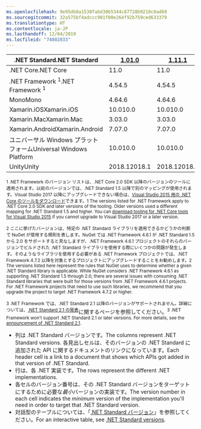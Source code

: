 ```yaml
---
ms.openlocfilehash: 9e95db8a1530fabd30b5344c87728b9210c0ad69
ms.sourcegitcommit: 32a575bf4adccc901f00e264f92b759ced633379
ms.translationtype: HT
ms.contentlocale: ja-JP
ms.lasthandoff: 12/04/2019
ms.locfileid: "74802833"
---
```

| <span data-ttu-id="f6550-101">.NET Standard</span><span class="sxs-lookup"><span data-stu-id="f6550-101">.NET Standard</span></span>              | <span data-ttu-id="f6550-102">[1.0]</span><span class="sxs-lookup"><span data-stu-id="f6550-102">[1.0]</span></span>  | <span data-ttu-id="f6550-103">[1.1]</span><span class="sxs-lookup"><span data-stu-id="f6550-103">[1.1]</span></span>  | <span data-ttu-id="f6550-104">[1.2]</span><span class="sxs-lookup"><span data-stu-id="f6550-104">[1.2]</span></span> | <span data-ttu-id="f6550-105">[1.3]</span><span class="sxs-lookup"><span data-stu-id="f6550-105">[1.3]</span></span> | <span data-ttu-id="f6550-106">[1.4]</span><span class="sxs-lookup"><span data-stu-id="f6550-106">[1.4]</span></span> | <span data-ttu-id="f6550-107">[1.5]</span><span class="sxs-lookup"><span data-stu-id="f6550-107">[1.5]</span></span>              | <span data-ttu-id="f6550-108">[1.6]</span><span class="sxs-lookup"><span data-stu-id="f6550-108">[1.6]</span></span>              | <span data-ttu-id="f6550-109">[2.0]</span><span class="sxs-lookup"><span data-stu-id="f6550-109">[2.0]</span></span>               | <span data-ttu-id="f6550-110">[2.1]</span><span class="sxs-lookup"><span data-stu-id="f6550-110">[2.1]</span></span> |
|----------------------------|--------|--------|-------|-------|-------|--------------------|--------------------|---------------------|---------------------
| <span data-ttu-id="f6550-111">.NET Core</span><span class="sxs-lookup"><span data-stu-id="f6550-111">.NET Core</span></span>                  | <span data-ttu-id="f6550-112">1</span><span class="sxs-lookup"><span data-stu-id="f6550-112">1.0</span></span>    | <span data-ttu-id="f6550-113">1</span><span class="sxs-lookup"><span data-stu-id="f6550-113">1.0</span></span>    | <span data-ttu-id="f6550-114">1</span><span class="sxs-lookup"><span data-stu-id="f6550-114">1.0</span></span>   | <span data-ttu-id="f6550-115">1</span><span class="sxs-lookup"><span data-stu-id="f6550-115">1.0</span></span>   | <span data-ttu-id="f6550-116">1</span><span class="sxs-lookup"><span data-stu-id="f6550-116">1.0</span></span>   | <span data-ttu-id="f6550-117">1</span><span class="sxs-lookup"><span data-stu-id="f6550-117">1.0</span></span>                | <span data-ttu-id="f6550-118">1</span><span class="sxs-lookup"><span data-stu-id="f6550-118">1.0</span></span>                | <span data-ttu-id="f6550-119">2.0</span><span class="sxs-lookup"><span data-stu-id="f6550-119">2.0</span></span>                 | <span data-ttu-id="f6550-120">3.0</span><span class="sxs-lookup"><span data-stu-id="f6550-120">3.0</span></span> |
| <span data-ttu-id="f6550-121">.NET Framework <sup>1</sup></span><span class="sxs-lookup"><span data-stu-id="f6550-121">.NET Framework <sup>1</sup></span></span>| <span data-ttu-id="f6550-122">4.5</span><span class="sxs-lookup"><span data-stu-id="f6550-122">4.5</span></span>    | <span data-ttu-id="f6550-123">4.5</span><span class="sxs-lookup"><span data-stu-id="f6550-123">4.5</span></span>    | <span data-ttu-id="f6550-124">4.5.1</span><span class="sxs-lookup"><span data-stu-id="f6550-124">4.5.1</span></span> | <span data-ttu-id="f6550-125">4.6</span><span class="sxs-lookup"><span data-stu-id="f6550-125">4.6</span></span>   | <span data-ttu-id="f6550-126">4.6.1</span><span class="sxs-lookup"><span data-stu-id="f6550-126">4.6.1</span></span> | <span data-ttu-id="f6550-127">4.6.1 <sup>2</sup></span><span class="sxs-lookup"><span data-stu-id="f6550-127">4.6.1 <sup>2</sup></span></span> | <span data-ttu-id="f6550-128">4.6.1 <sup>2</sup></span><span class="sxs-lookup"><span data-stu-id="f6550-128">4.6.1 <sup>2</sup></span></span> | <span data-ttu-id="f6550-129">4.6.1 <sup>2</sup></span><span class="sxs-lookup"><span data-stu-id="f6550-129">4.6.1 <sup>2</sup></span></span>  | <span data-ttu-id="f6550-130">該当なし<sup>3</sup></span><span class="sxs-lookup"><span data-stu-id="f6550-130">N/A<sup>3</sup></span></span> |
| <span data-ttu-id="f6550-131">Mono</span><span class="sxs-lookup"><span data-stu-id="f6550-131">Mono</span></span>                       | <span data-ttu-id="f6550-132">4.6</span><span class="sxs-lookup"><span data-stu-id="f6550-132">4.6</span></span>    | <span data-ttu-id="f6550-133">4.6</span><span class="sxs-lookup"><span data-stu-id="f6550-133">4.6</span></span>    | <span data-ttu-id="f6550-134">4.6</span><span class="sxs-lookup"><span data-stu-id="f6550-134">4.6</span></span>   | <span data-ttu-id="f6550-135">4.6</span><span class="sxs-lookup"><span data-stu-id="f6550-135">4.6</span></span>   | <span data-ttu-id="f6550-136">4.6</span><span class="sxs-lookup"><span data-stu-id="f6550-136">4.6</span></span>   | <span data-ttu-id="f6550-137">4.6</span><span class="sxs-lookup"><span data-stu-id="f6550-137">4.6</span></span>                | <span data-ttu-id="f6550-138">4.6</span><span class="sxs-lookup"><span data-stu-id="f6550-138">4.6</span></span>                | <span data-ttu-id="f6550-139">5.4</span><span class="sxs-lookup"><span data-stu-id="f6550-139">5.4</span></span>                 | <span data-ttu-id="f6550-140">6.4</span><span class="sxs-lookup"><span data-stu-id="f6550-140">6.4</span></span> |
| <span data-ttu-id="f6550-141">Xamarin.iOS</span><span class="sxs-lookup"><span data-stu-id="f6550-141">Xamarin.iOS</span></span>                | <span data-ttu-id="f6550-142">10.0</span><span class="sxs-lookup"><span data-stu-id="f6550-142">10.0</span></span>   | <span data-ttu-id="f6550-143">10.0</span><span class="sxs-lookup"><span data-stu-id="f6550-143">10.0</span></span>   | <span data-ttu-id="f6550-144">10.0</span><span class="sxs-lookup"><span data-stu-id="f6550-144">10.0</span></span>  | <span data-ttu-id="f6550-145">10.0</span><span class="sxs-lookup"><span data-stu-id="f6550-145">10.0</span></span>  | <span data-ttu-id="f6550-146">10.0</span><span class="sxs-lookup"><span data-stu-id="f6550-146">10.0</span></span>  | <span data-ttu-id="f6550-147">10.0</span><span class="sxs-lookup"><span data-stu-id="f6550-147">10.0</span></span>               | <span data-ttu-id="f6550-148">10.0</span><span class="sxs-lookup"><span data-stu-id="f6550-148">10.0</span></span>               | <span data-ttu-id="f6550-149">10.14</span><span class="sxs-lookup"><span data-stu-id="f6550-149">10.14</span></span>               | <span data-ttu-id="f6550-150">12.16</span><span class="sxs-lookup"><span data-stu-id="f6550-150">12.16</span></span> |
| <span data-ttu-id="f6550-151">Xamarin.Mac</span><span class="sxs-lookup"><span data-stu-id="f6550-151">Xamarin.Mac</span></span>                | <span data-ttu-id="f6550-152">3.0</span><span class="sxs-lookup"><span data-stu-id="f6550-152">3.0</span></span>    | <span data-ttu-id="f6550-153">3.0</span><span class="sxs-lookup"><span data-stu-id="f6550-153">3.0</span></span>    | <span data-ttu-id="f6550-154">3.0</span><span class="sxs-lookup"><span data-stu-id="f6550-154">3.0</span></span>   | <span data-ttu-id="f6550-155">3.0</span><span class="sxs-lookup"><span data-stu-id="f6550-155">3.0</span></span>   | <span data-ttu-id="f6550-156">3.0</span><span class="sxs-lookup"><span data-stu-id="f6550-156">3.0</span></span>   | <span data-ttu-id="f6550-157">3.0</span><span class="sxs-lookup"><span data-stu-id="f6550-157">3.0</span></span>                | <span data-ttu-id="f6550-158">3.0</span><span class="sxs-lookup"><span data-stu-id="f6550-158">3.0</span></span>                | <span data-ttu-id="f6550-159">3.8</span><span class="sxs-lookup"><span data-stu-id="f6550-159">3.8</span></span>                 | <span data-ttu-id="f6550-160">5.16</span><span class="sxs-lookup"><span data-stu-id="f6550-160">5.16</span></span> |
| <span data-ttu-id="f6550-161">Xamarin.Android</span><span class="sxs-lookup"><span data-stu-id="f6550-161">Xamarin.Android</span></span>            | <span data-ttu-id="f6550-162">7.0</span><span class="sxs-lookup"><span data-stu-id="f6550-162">7.0</span></span>    | <span data-ttu-id="f6550-163">7.0</span><span class="sxs-lookup"><span data-stu-id="f6550-163">7.0</span></span>    | <span data-ttu-id="f6550-164">7.0</span><span class="sxs-lookup"><span data-stu-id="f6550-164">7.0</span></span>   | <span data-ttu-id="f6550-165">7.0</span><span class="sxs-lookup"><span data-stu-id="f6550-165">7.0</span></span>   | <span data-ttu-id="f6550-166">7.0</span><span class="sxs-lookup"><span data-stu-id="f6550-166">7.0</span></span>   | <span data-ttu-id="f6550-167">7.0</span><span class="sxs-lookup"><span data-stu-id="f6550-167">7.0</span></span>                | <span data-ttu-id="f6550-168">7.0</span><span class="sxs-lookup"><span data-stu-id="f6550-168">7.0</span></span>                | <span data-ttu-id="f6550-169">8.0</span><span class="sxs-lookup"><span data-stu-id="f6550-169">8.0</span></span>                 | <span data-ttu-id="f6550-170">10.0</span><span class="sxs-lookup"><span data-stu-id="f6550-170">10.0</span></span> |
| <span data-ttu-id="f6550-171">ユニバーサル Windows プラットフォーム</span><span class="sxs-lookup"><span data-stu-id="f6550-171">Universal Windows Platform</span></span> | <span data-ttu-id="f6550-172">10.0</span><span class="sxs-lookup"><span data-stu-id="f6550-172">10.0</span></span>   | <span data-ttu-id="f6550-173">10.0</span><span class="sxs-lookup"><span data-stu-id="f6550-173">10.0</span></span>   | <span data-ttu-id="f6550-174">10.0</span><span class="sxs-lookup"><span data-stu-id="f6550-174">10.0</span></span>  | <span data-ttu-id="f6550-175">10.0</span><span class="sxs-lookup"><span data-stu-id="f6550-175">10.0</span></span>  | <span data-ttu-id="f6550-176">10.0</span><span class="sxs-lookup"><span data-stu-id="f6550-176">10.0</span></span>  | <span data-ttu-id="f6550-177">10.0.16299</span><span class="sxs-lookup"><span data-stu-id="f6550-177">10.0.16299</span></span>         | <span data-ttu-id="f6550-178">10.0.16299</span><span class="sxs-lookup"><span data-stu-id="f6550-178">10.0.16299</span></span>         | <span data-ttu-id="f6550-179">10.0.16299</span><span class="sxs-lookup"><span data-stu-id="f6550-179">10.0.16299</span></span>          | <span data-ttu-id="f6550-180">TBD</span><span class="sxs-lookup"><span data-stu-id="f6550-180">TBD</span></span> |
| <span data-ttu-id="f6550-181">Unity</span><span class="sxs-lookup"><span data-stu-id="f6550-181">Unity</span></span>                      | <span data-ttu-id="f6550-182">2018.1</span><span class="sxs-lookup"><span data-stu-id="f6550-182">2018.1</span></span> | <span data-ttu-id="f6550-183">2018.1</span><span class="sxs-lookup"><span data-stu-id="f6550-183">2018.1</span></span> | <span data-ttu-id="f6550-184">2018.1</span><span class="sxs-lookup"><span data-stu-id="f6550-184">2018.1</span></span>| <span data-ttu-id="f6550-185">2018.1</span><span class="sxs-lookup"><span data-stu-id="f6550-185">2018.1</span></span>| <span data-ttu-id="f6550-186">2018.1</span><span class="sxs-lookup"><span data-stu-id="f6550-186">2018.1</span></span>| <span data-ttu-id="f6550-187">2018.1</span><span class="sxs-lookup"><span data-stu-id="f6550-187">2018.1</span></span>             |  <span data-ttu-id="f6550-188">2018.1</span><span class="sxs-lookup"><span data-stu-id="f6550-188">2018.1</span></span>            | <span data-ttu-id="f6550-189">2018.1</span><span class="sxs-lookup"><span data-stu-id="f6550-189">2018.1</span></span>              | <span data-ttu-id="f6550-190">TBD</span><span class="sxs-lookup"><span data-stu-id="f6550-190">TBD</span></span> |

<span data-ttu-id="f6550-191"><sup>1 .NET Framework のバージョン リストは、.NET Core 2.0 SDK 以降のバージョンのツールに適用されます。以前のバージョンでは、.NET Standard 1.5 以降で別のマッピングが使用されます。Visual Studio 2017 以降にアップグレードできない場合は、[Visual Studio 2015 用の .NET Core のツールをダウンロード](https://github.com/dotnet/core/blob/master/release-notes/download-archive.md)できます。</sup></span><span class="sxs-lookup"><span data-stu-id="f6550-191"><sup>1 The versions listed for .NET Framework apply to .NET Core 2.0 SDK and later versions of the tooling. Older versions used a different mapping for .NET Standard 1.5 and higher. You can [download tooling for .NET Core tools for Visual Studio 2015](https://github.com/dotnet/core/blob/master/release-notes/download-archive.md) if you cannot upgrade to Visual Studio 2017 or a later version.</sup></span></span>

<span data-ttu-id="f6550-192"><sup>2 ここに挙げたバージョンは、特定の .NET Standard ライブラリを適用できるかどうかの判断で NuGet が使用する規則を表します。NuGet では .NET Framework 4.6.1 が .NET Standard 1.5 から 2.0 をサポートすると見なしますが、.NET Framework 4.6.1 プロジェクトのそれらのバージョンでビルドされた .NET Standard ライブラリを使用する際にいくつかの問題が発生します。そのようなライブラリを使用する必要がある .NET Framework プロジェクトでは、.NET Framework 4.7.2 以降を対象とするプロジェクトにアップグレードすることをお勧めします。</sup></span><span class="sxs-lookup"><span data-stu-id="f6550-192"><sup>2 The versions listed here represent the rules that NuGet uses to determine whether a given .NET Standard library is applicable. While NuGet considers .NET Framework 4.6.1 as supporting .NET Standard 1.5 through 2.0, there are several issues with consuming .NET Standard libraries that were built for those versions from .NET Framework 4.6.1 projects. For .NET Framework projects that need to use such libraries, we recommend that you upgrade the project to target .NET Framework 4.7.2 or higher.</sup></span></span>

<span data-ttu-id="f6550-193"><sup>3 .NET Framework では、.NET Standard 2.1 以降のバージョンがサポートされません。詳細については、[.NET Standard 2.1 の発表](https://devblogs.microsoft.com/dotnet/announcing-net-standard-2-1/)</sup>に関するページを参照してください。</span><span class="sxs-lookup"><span data-stu-id="f6550-193"><sup>3 .NET Framework won't support .NET Standard 2.1 or later versions. For more details, see the [announcement of .NET Standard 2.1](https://devblogs.microsoft.com/dotnet/announcing-net-standard-2-1/).</sup></span></span>

- <span data-ttu-id="f6550-194">列は .NET Standard バージョンです。</span><span class="sxs-lookup"><span data-stu-id="f6550-194">The columns represent .NET Standard versions.</span></span> <span data-ttu-id="f6550-195">各見出しセルは、そのバージョンの .NET Standard に追加された API に関するドキュメントのリンクになっています。</span><span class="sxs-lookup"><span data-stu-id="f6550-195">Each header cell is a link to a document that shows which APIs got added in that version of .NET Standard.</span></span>
- <span data-ttu-id="f6550-196">行は、各 .NET 実装です。</span><span class="sxs-lookup"><span data-stu-id="f6550-196">The rows represent the different .NET implementations.</span></span>
- <span data-ttu-id="f6550-197">各セルのバージョン番号は、その .NET Standard バージョンをターゲットにするために必要な*最小*バージョンの実装です。</span><span class="sxs-lookup"><span data-stu-id="f6550-197">The version number in each cell indicates the *minimum* version of the implementation you'll need in order to target that .NET Standard version.</span></span>
- <span data-ttu-id="f6550-198">対話型のテーブルについては、「[.NET Standard バージョン](https://dotnet.microsoft.com/platform/dotnet-standard#versions)」を参照してください。</span><span class="sxs-lookup"><span data-stu-id="f6550-198">For an interactive table, see [.NET Standard versions](https://dotnet.microsoft.com/platform/dotnet-standard#versions).</span></span>

[1.0]: https://github.com/dotnet/standard/blob/master/docs/versions/netstandard1.0.md
[1.1]: https://github.com/dotnet/standard/blob/master/docs/versions/netstandard1.1.md
[1.2]: https://github.com/dotnet/standard/blob/master/docs/versions/netstandard1.2.md
[1.3]: https://github.com/dotnet/standard/blob/master/docs/versions/netstandard1.3.md
[1.4]: https://github.com/dotnet/standard/blob/master/docs/versions/netstandard1.4.md
[1.5]: https://github.com/dotnet/standard/blob/master/docs/versions/netstandard1.5.md
[1.6]: https://github.com/dotnet/standard/blob/master/docs/versions/netstandard1.6.md
[2.0]: https://github.com/dotnet/standard/blob/master/docs/versions/netstandard2.0.md
[2.1]: https://github.com/dotnet/standard/blob/master/docs/versions/netstandard2.1.md

